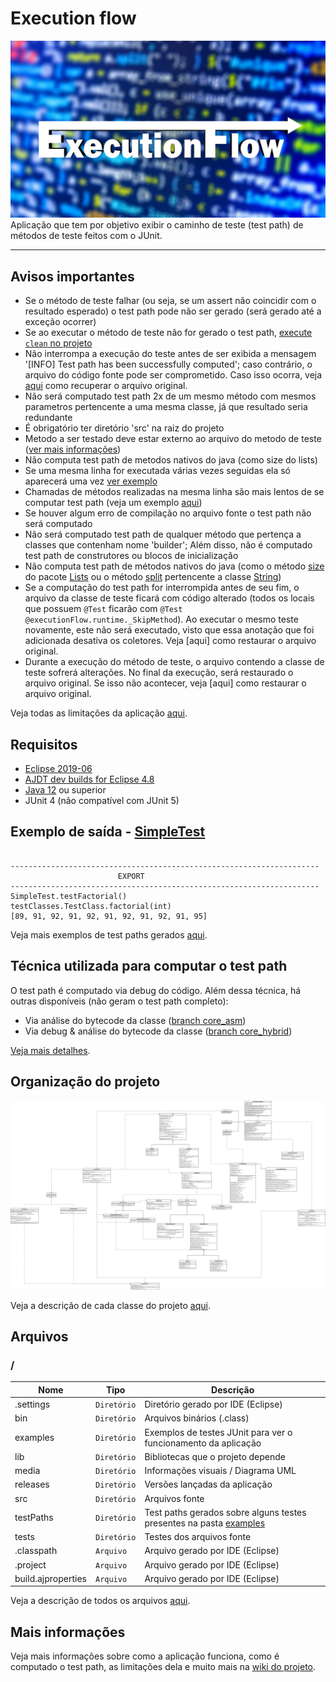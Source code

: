 # Execution flow
![](https://github.com/williamniemiec/ExecutionFlow/blob/master/media/logo/logo.jpg?raw=true)
Aplicação que tem por objetivo exibir o caminho de teste (test path) de métodos de teste feitos com o JUnit.

<hr />

## Avisos importantes
- Se o método de teste falhar (ou seja, se um assert não coincidir com o resultado esperado) o test path pode não ser gerado (será gerado até a exceção ocorrer)
- Se ao executar o método de teste não for gerado o test path, [execute `clean` no projeto](https://github.com/williamniemiec/ExecutionFlow/wiki/Solu%C3%A7%C3%A3o-de-problemas#clean)
- Não interrompa a execução do teste antes de ser exibida a mensagem '[INFO] Test path has been successfully computed'; caso contrário, o arquivo do código fonte pode ser comprometido. Caso isso ocorra, veja [aqui](https://github.com/williamniemiec/ExecutionFlow/wiki/Solu%C3%A7%C3%A3o-de-problemas#arquivo-fonte-comprometido) como recuperar o arquivo original.
- Não será computado test path 2x de um mesmo método com mesmos parametros pertencente a uma mesma classe, já que resultado seria redundante
- É obrigatório ter diretório 'src' na raiz do projeto
- Metodo a ser testado deve estar externo ao arquivo do metodo de teste ([ver mais informações]())
- Não computa test path de metodos nativos do java (como size do lists)
- Se uma mesma linha for executada várias vezes seguidas ela só aparecerá uma vez [ver exemplo]()
- Chamadas de métodos realizadas na mesma linha são mais lentos de se computar test path (veja um exemplo [aqui](https://github.com/williamniemiec/ExecutionFlow/blob/master/examples/chainedCalls/ChainedMethods.java))
- Se houver algum erro de compilação no arquivo fonte o test path não será computado
- Não será computado test path de qualquer método que pertença a classes que contenham nome 'builder'; Além disso, não é computado test path de construtores ou blocos de inicialização
- Não computa test path de métodos nativos do java (como o método [size](https://docs.oracle.com/javase/8/docs/api/java/util/List.html#size--) do pacote [Lists](https://docs.oracle.com/javase/8/docs/api/java/util/List.html) ou o método [split](https://docs.oracle.com/en/java/javase/11/docs/api/java.base/java/lang/String.html#split(java.lang.String)) pertencente a classe [String](https://docs.oracle.com/en/java/javase/11/docs/api/java.base/java/lang/String.html))
- Se a computação do test path for interrompida antes de seu fim, o arquivo da classe de teste ficará com código alterado (todos os locais que possuem `@Test` ficarão com `@Test @executionFlow.runtime._SkipMethod`). Ao executar o mesmo teste novamente, este não será executado, visto que essa anotação que foi adicionada desativa os coletores. Veja [aqui] como restaurar o arquivo original.
- Durante a execução do método de teste, o arquivo contendo a classe de teste sofrerá alterações. No final da execução, será restaurado o arquivo original. Se isso não acontecer, veja [aqui] como restaurar o arquivo original.

Veja todas as limitações da aplicação [aqui](https://github.com/williamniemiec/ExecutionFlow/wiki/Limita%C3%A7%C3%B5es-e-pontos-importantes).

## Requisitos
- [Eclipse 2019-06](https://www.eclipse.org/downloads/packages/release/2019-06)
- [AJDT dev builds for Eclipse 4.8](http://download.eclipse.org/tools/ajdt/48/dev/update)
- [Java 12](https://www.oracle.com/java/technologies/javase/jdk12-archive-downloads.html) ou superior
- JUnit 4 (não compatível com JUnit 5)

## Exemplo de saída - [SimpleTest](https://github.com/williamniemiec/ExecutionFlow/blob/master/examples/SimpleTest.java)
<pre><code>
---------------------------------------------------------------------
                        EXPORT                               
---------------------------------------------------------------------
SimpleTest.testFactorial()
testClasses.TestClass.factorial(int)
[89, 91, 92, 91, 92, 91, 92, 91, 92, 91, 95]
</code></pre>


Veja mais exemplos de test paths gerados [aqui](https://github.com/williamniemiec/ExecutionFlow/wiki/Exemplos).

## Técnica utilizada para computar o test path

O test path é computado via debug do código. Além dessa técnica, há outras disponíveis (não geram o test path completo):

- Via análise do bytecode da classe ([branch core_asm](https://github.com/williamniemiec/ExecutionFlow/tree/core_asm))
- Via debug & análise do bytecode da classe ([branch core_hybrid](https://github.com/williamniemiec/ExecutionFlow/tree/core_hybrid))

[Veja mais detalhes](https://github.com/williamniemiec/ExecutionFlow/wiki/Como-%C3%A9-computado-o-test-path).


## Organização do projeto
![UML diagram](https://github.com/williamniemiec/ExecutionFlow/blob/master/media/uml/UML.png?raw=true)

Veja a descrição de cada classe do projeto [aqui](https://github.com/williamniemiec/ExecutionFlow/wiki/Classes,-Interfaces-e-Aspectos).

##  Arquivos
### /
|        Nome        |Tipo|Descrição|
|----------------|-------------------------------|-----------------------------|
|.settings|`Diretório`|Diretório gerado por IDE (Eclipse)|
| bin |`Diretório`      |Arquivos binários (.class)|
|examples   |`Diretório`|	Exemplos de testes JUnit para ver o funcionamento da aplicação   |
|lib   |`Diretório`|Bibliotecas que o projeto depende   |
|media |`Diretório`|Informações visuais / Diagrama UML|
|releases |`Diretório`|Versões lançadas da aplicação|
|src     |`Diretório`| Arquivos fonte|
|testPaths|`Diretório`|Test paths gerados sobre alguns testes presentes na pasta [examples](https://github.com/williamniemiec/ExecutionFlow/blob/master/examples)|
|tests|`Diretório`|Testes dos arquivos fonte|
|.classpath|`Arquivo`|Arquivo gerado por IDE (Eclipse)|
|.project|`Arquivo`|Arquivo gerado por IDE (Eclipse)|
|build.ajproperties|`Arquivo`|Arquivo gerado por IDE (Eclipse)|

Veja a descrição de todos os arquivos [aqui](https://github.com/williamniemiec/ExecutionFlow/wiki/Arquivos).

## Mais informações
Veja mais informações sobre como a aplicação funciona, como é computado o test path, as limitações dela e muito mais na [wiki do projeto](https://github.com/williamniemiec/ExecutionFlow/wiki).
